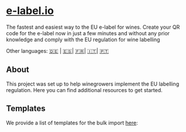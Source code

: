 # [e-label.io](https://e-label.io)
The fastest and easiest way to the EU e-label for wines. Create your QR code for the e-label now in just a few minutes and without any prior knowledge and comply with the EU regulation for wine labelling

Other languages: [🇩🇪](./README.de.md) | [🇪🇸](./README.es.md)| [🇫🇷](./README.fr.md)| [🇮🇹](./README.it.md)| [🇵🇹](./README.pt.md)

## About
This project was set up to help winegrowers implement the EU labelling regulation. Here you can find additional resources to get started.

## Templates
We provide a list of templates for the bulk import [here](bulk-upload-templates/en): 


